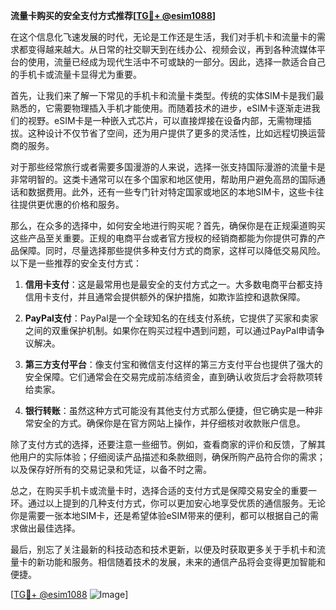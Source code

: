 **流量卡购买的安全支付方式推荐[[TG💪+ @esim1088](https://t.me/s/esim1088)]**

在这个信息化飞速发展的时代，无论是工作还是生活，我们对手机卡和流量卡的需求都变得越来越大。从日常的社交聊天到在线办公、视频会议，再到各种流媒体平台的使用，流量已经成为现代生活中不可或缺的一部分。因此，选择一款适合自己的手机卡或流量卡显得尤为重要。

首先，让我们来了解一下常见的手机卡和流量卡类型。传统的实体SIM卡是我们最熟悉的，它需要物理插入手机才能使用。而随着技术的进步，eSIM卡逐渐走进我们的视野。eSIM卡是一种嵌入式芯片，可以直接焊接在设备内部，无需物理插拔。这种设计不仅节省了空间，还为用户提供了更多的灵活性，比如远程切换运营商的服务。

对于那些经常旅行或者需要多国漫游的人来说，选择一张支持国际漫游的流量卡是非常明智的。这类卡通常可以在多个国家和地区使用，帮助用户避免高昂的国际通话和数据费用。此外，还有一些专门针对特定国家或地区的本地SIM卡，这些卡往往提供更优惠的价格和服务。

那么，在众多的选择中，如何安全地进行购买呢？首先，确保你是在正规渠道购买这些产品至关重要。正规的电商平台或者官方授权的经销商都能为你提供可靠的产品保障。同时，尽量选择那些提供多种支付方式的商家，这样可以降低交易风险。以下是一些推荐的安全支付方式：

1. **信用卡支付**：这是最常用也是最安全的支付方式之一。大多数电商平台都支持信用卡支付，并且通常会提供额外的保护措施，如欺诈监控和退款保障。

2. **PayPal支付**：PayPal是一个全球知名的在线支付系统，它提供了买家和卖家之间的双重保护机制。如果你在购买过程中遇到问题，可以通过PayPal申请争议解决。

3. **第三方支付平台**：像支付宝和微信支付这样的第三方支付平台也提供了强大的安全保障。它们通常会在交易完成前冻结资金，直到确认收货后才会将款项转给卖家。

4. **银行转账**：虽然这种方式可能没有其他支付方式那么便捷，但它确实是一种非常安全的方式。确保你是在官方网站上操作，并仔细核对收款账户信息。

除了支付方式的选择，还要注意一些细节。例如，查看商家的评价和反馈，了解其他用户的实际体验；仔细阅读产品描述和条款细则，确保所购产品符合你的需求；以及保存好所有的交易记录和凭证，以备不时之需。

总之，在购买手机卡或流量卡时，选择合适的支付方式是保障交易安全的重要一环。通过以上提到的几种支付方式，你可以更加安心地享受优质的通信服务。无论你是需要一张本地SIM卡，还是希望体验eSIM带来的便利，都可以根据自己的需求做出最佳选择。

最后，别忘了关注最新的科技动态和技术更新，以便及时获取更多关于手机卡和流量卡的新功能和服务。相信随着技术的发展，未来的通信产品将会变得更加智能和便捷。

[[TG💪+ @esim1088](https://t.me/s/esim1088) ![Image](https://i.postimg.cc/4NQfJmqS/Snipaste-2025-05-13-00-14-12.png)]